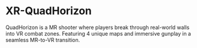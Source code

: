 # XR-QuadHorizon
QuadHorizon is a MR shooter where players break through real-world walls into VR combat zones. Featuring 4 unique maps and immersive gunplay in a seamless MR-to-VR transition.
